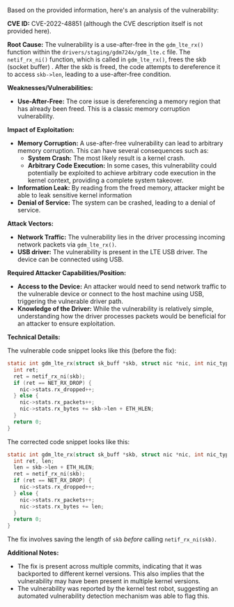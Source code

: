 Based on the provided information, here's an analysis of the vulnerability:

**CVE ID:** CVE-2022-48851 (although the CVE description itself is not provided here).

**Root Cause:**
The vulnerability is a use-after-free in the `gdm_lte_rx()` function within the `drivers/staging/gdm724x/gdm_lte.c` file. The `netif_rx_ni()` function, which is called in `gdm_lte_rx()`, frees the skb (socket buffer) . After the skb is freed, the code attempts to dereference it to access `skb->len`, leading to a use-after-free condition.

**Weaknesses/Vulnerabilities:**
- **Use-After-Free:** The core issue is dereferencing a memory region that has already been freed. This is a classic memory corruption vulnerability.

**Impact of Exploitation:**
- **Memory Corruption:** A use-after-free vulnerability can lead to arbitrary memory corruption. This can have several consequences such as:
    - **System Crash:** The most likely result is a kernel crash.
    - **Arbitrary Code Execution:** In some cases, this vulnerability could potentially be exploited to achieve arbitrary code execution in the kernel context, providing a complete system takeover.
- **Information Leak:** By reading from the freed memory, attacker might be able to leak sensitive kernel information
- **Denial of Service:** The system can be crashed, leading to a denial of service.

**Attack Vectors:**
- **Network Traffic:** The vulnerability lies in the driver processing incoming network packets via `gdm_lte_rx()`.
- **USB driver:** The vulnerability is present in the LTE USB driver. The device can be connected using USB.

**Required Attacker Capabilities/Position:**
- **Access to the Device:** An attacker would need to send network traffic to the vulnerable device or connect to the host machine using USB, triggering the vulnerable driver path. 
- **Knowledge of the Driver:** While the vulnerability is relatively simple, understanding how the driver processes packets would be beneficial for an attacker to ensure exploitation.

**Technical Details:**

The vulnerable code snippet looks like this (before the fix):
```c
static int gdm_lte_rx(struct sk_buff *skb, struct nic *nic, int nic_type) {
  int ret;
  ret = netif_rx_ni(skb);
  if (ret == NET_RX_DROP) {
    nic->stats.rx_dropped++;
  } else {
    nic->stats.rx_packets++;
    nic->stats.rx_bytes += skb->len + ETH_HLEN;
  }
  return 0;
}
```
The corrected code snippet looks like this:
```c
static int gdm_lte_rx(struct sk_buff *skb, struct nic *nic, int nic_type) {
  int ret, len;
  len = skb->len + ETH_HLEN;
  ret = netif_rx_ni(skb);
  if (ret == NET_RX_DROP) {
    nic->stats.rx_dropped++;
  } else {
    nic->stats.rx_packets++;
    nic->stats.rx_bytes += len;
  }
  return 0;
}
```
The fix involves saving the length of `skb` *before* calling `netif_rx_ni(skb)`.

**Additional Notes:**
- The fix is present across multiple commits, indicating that it was backported to different kernel versions. This also implies that the vulnerability may have been present in multiple kernel versions.
- The vulnerability was reported by the kernel test robot, suggesting an automated vulnerability detection mechanism was able to flag this.